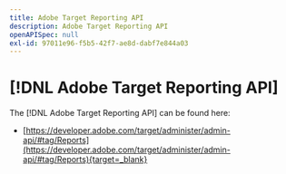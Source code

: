 ```yaml
---
title: Adobe Target Reporting API
description: Adobe Target Reporting API
openAPISpec: null
exl-id: 97011e96-f5b5-42f7-ae8d-dabf7e844a03
---
```

# [!DNL Adobe Target Reporting API]

The [!DNL Adobe Target Reporting API] can be found here:

* [https://developer.adobe.com/target/administer/admin-api/#tag/Reports](https://developer.adobe.com/target/administer/admin-api/#tag/Reports){target=_blank}
